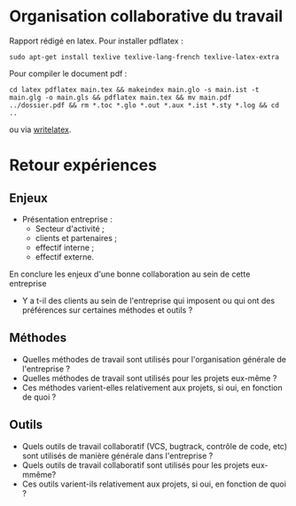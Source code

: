 Organisation collaborative du travail
=====================================

Rapport rédigé en latex. Pour installer pdflatex :

	sudo apt-get install texlive texlive-lang-french texlive-latex-extra

Pour compiler le document pdf :

	cd latex pdflatex main.tex && makeindex main.glo -s main.ist -t main.glg -o main.gls && pdflatex main.tex && mv main.pdf ../dossier.pdf && rm *.toc *.glo *.out *.aux *.ist *.sty *.log && cd ..

ou via [writelatex](https://www.writelatex.com/1006950hmfzvd).

Retour expériences
==================

Enjeux
------

* Présentation entreprise :
    - Secteur d'activité ;
    - clients et partenaires ;
    - effectif interne ;
    - effectif externe.

En conclure les enjeux d'une bonne collaboration au sein de cette entreprise

* Y a t-il des clients au sein de l'entreprise qui imposent ou qui ont des préférences sur certaines méthodes et outils ?

Méthodes
--------

* Quelles méthodes de travail sont utilisés pour l'organisation générale de l'entreprise ?
* Quelles méthodes de travail sont utilisés pour les projets eux-même ?
* Ces méthodes varient-elles relativement aux projets, si oui, en fonction de quoi ?

Outils
------

* Quels outils de travail collaboratif (VCS, bugtrack, contrôle de code, etc) sont utilisés de manière générale dans l'entreprise ?
* Quels outils de travail collaboratif sont utilisés pour les projets eux-mmême?
* Ces outils varient-ils relativement aux projets, si oui, en fonction de quoi ?
